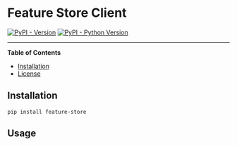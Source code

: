 # Feature Store Client

[![PyPI - Version](https://img.shields.io/pypi/v/feature-store.svg)](https://pypi.org/project/feature-store)
[![PyPI - Python Version](https://img.shields.io/pypi/pyversions/feature-store.svg)](https://pypi.org/project/feature-store)

-----

**Table of Contents**

- [Installation](#installation)
- [License](#license)

## Installation

```console
pip install feature-store
```

## Usage
